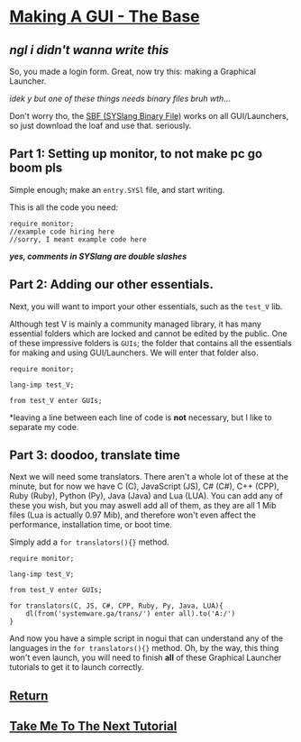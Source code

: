  
# [Making A GUI - The Base](https://docs.pipewarp.co.uk/SYSlang/#Index)

## _ngl i didn't wanna write this_

So, you made a login form. Great, now try this: making a Graphical Launcher.

_idek y but one of these things needs binary files bruh wth..._

Don't worry tho, the [SBF (SYSlang Binary File)](https://github.com/CKStudios2018/SYSlang/blob/main/Core/trans-defs) works on all GUI/Launchers, so just download the loaf and use that. seriously.

## Part 1: Setting up monitor, to not make pc go boom pls

Simple enough; make an `entry.SYSl` file, and start writing.

This is all the code you need:
```
require monitor;
//example code hiring here
//sorry, I meant example code here
```
**_yes, comments in SYSlang are double slashes_**

## Part 2: Adding our other essentials.
Next, you will want to import your other essentials, such as the `test_V` lib.

Although test V is mainly a community managed library, it has many essential folders which are locked and cannot be edited by the public.
One of these impressive folders is `GUIs`; the folder that contains all the essentials for making and using GUI/Launchers. We will enter that folder also.
```
require monitor;

lang-imp test_V;

from test_V enter GUIs;
```
*leaving a line between each line of code is **not** necessary, but I like to separate my code.

## Part 3: doodoo, translate time

Next we will need some translators. There aren't a whole lot of these at the minute, but for now we have C (C), JavaScript (JS), C# (C#), C++ (CPP), Ruby (Ruby), Python (Py), Java (Java) and Lua (LUA).
You can add any of these you wish, but you may aswell add all of them, as they are all 1 Mib files (Lua is actually 0.97 Mib), and therefore won't even affect the performance, installation time, or boot time.

Simply add a `for translators(){}` method.
```
require monitor;

lang-imp test_V;

from test_V enter GUIs;

for translators(C, JS, C#, CPP, Ruby, Py, Java, LUA){
    dl(from('systemware.ga/trans/') enter all).to('A:/')
}
```
And now you have a simple script in nogui that can understand any of the languages in the `for translators(){}` method.
Oh, by the way, this thing won't even launch, you will need to finish **all** of these Graphical Launcher tutorials to get it to launch correctly.

## [Return](https://docs.pipewarp.co.uk/SYSlang/#index)
## [Take Me To The Next Tutorial](https://docs.pipewarp.co.uk/SYSlang/tutorials/launcher2)
